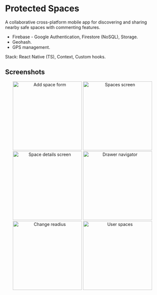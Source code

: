 # Protected Spaces

A collaborative cross-platform mobile app for discovering and sharing nearby safe spaces with commenting features.

* Firebase - Google Authentication, Firestore (NoSQL), Storage.
* Geohash.
* GPS management.

Stack: React Native (TS), Context, Custom hooks.

## Screenshots

<div align="center">
  <img src="https://github.com/itayg43/ProtectedSpaces/assets/93944494/27865938-b8e9-4ae5-b174-0b8116cfa8c5" width="225" alt="Add space form">

  <img src="https://github.com/itayg43/ProtectedSpaces/assets/93944494/e729d1d3-5c65-45ad-890d-84b964e4cd50" width="225" alt="Spaces screen">

  <img src="https://github.com/itayg43/ProtectedSpaces/assets/93944494/e64dd6aa-41a8-4feb-bd6a-ffe47f136727" width="225" alt="Space details screen">

  <img src="https://github.com/itayg43/ProtectedSpaces/assets/93944494/497b32c3-8893-4f4c-a6d1-6ea27e23f738" width="225" alt="Drawer navigator">

  <img src="https://github.com/itayg43/ProtectedSpaces/assets/93944494/80be1939-6c5c-4ea9-bacc-039cbd69a88f" width="225" alt="Change readius">

  <img src="https://github.com/itayg43/ProtectedSpaces/assets/93944494/bf0c093e-900b-4c27-ac5c-25047d3fe068" width="225" alt="User spaces">
</div>
